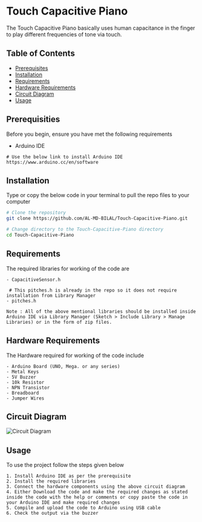 # Touch Capacitive Piano

The Touch Capacitive Piano basically uses human capacitance in the finger to play different frequencies of tone via touch.

## Table of Contents

- [Prerequisites](#prerequisites)
- [Installation](#installation)
- [Requirements](#requirements)
- [Hardware Requirements](#hardware-requirements)
- [Circuit Diagram](#circuit-diagram)
- [Usage](#usage)


## Prerequisities

Before you begin, ensure you have met the following requirements
- Arduino IDE 
```
# Use the below link to install Arduino IDE
https://www.arduino.cc/en/software
```

## Installation

Type or copy the below code in your terminal to pull the repo files to your computer 

```bash
# Clone the repository
git clone https://github.com/AL-MD-BILAL/Touch-Capacitive-Piano.git

# Change directory to the Touch-Capacitive-Piano directory
cd Touch-Capacitive-Piano
```

## Requirements

The required libraries for working of the code are 
```
- CapacitiveSensor.h

 # This pitches.h is already in the repo so it does not require installation from Library Manager
- pitches.h             

Note : All of the above mentional libraries should be installed inside Arduino IDE via Library Manager (Sketch > Include Library > Manage Libraries) or in the form of zip files.
```

## Hardware Requirements

The Hardware required for working of the code include
```
- Arduino Board (UNO, Mega. or any series)
- Metal Keys
- 5V Buzzer
- 10k Resistor
- NPN Transistor
- Breadboard
- Jumper Wires
```

## Circuit Diagram
![Circuit Diagram](https://hackster.imgix.net/uploads/attachments/1523482/arduino_piano_1_4LME68rzCs.png?auto=compress%2Cformat&w=740&h=555&fit=max)


## Usage

To use the project follow the steps given below

```
1. Install Arduino IDE as per the prerequisite
2. Install the required libraries
3. Connect the hardware components using the above circuit diagram
4. Either Download the code and make the required changes as stated inside the code with the help or comments or copy paste the code in your Arduino IDE and make required changes
5. Compile and upload the code to Arduino using USB cable
6. Check the output via the buzzer
```
